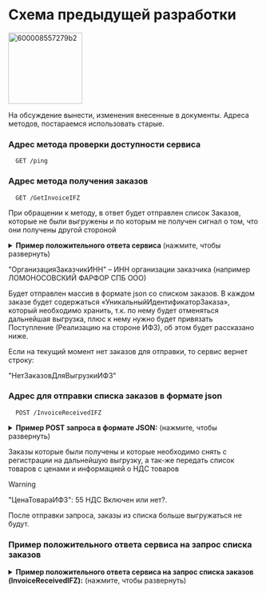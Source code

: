 ﻿# Схема предыдущей разработки
<img width="148" height="142" alt="600008557279b2" src="https://github.com/user-attachments/assets/05c2a677-ce15-4d80-a85b-52e6f57c410f" />

На обсуждение вынести, изменения внесенные в документы.
Адреса методов, постараемся использовать старые.


### Адрес метода проверки доступности сервиса 
```http
  GET /ping
```

### Адрес метода получения заказов 
```http
  GET /GetInvoiceIFZ
``` 

При обращении к методу, в ответ будет отправлен список Заказов, которые не были выгружены и по которым не получен сигнал о том, что они получены другой стороной
<details>
<summary><b>Пример положительного ответа сервиса</b> (нажмите, чтобы развернуть)</summary>

```diff
{
  "ЗаказыДляИФЗ": [
    {
      "УникальныйИдентификаторЗаказа": "0a276748-5f58-11ed-bd7a-d4f5ef7885bf",
      "ОрганизацияЗаказчикИНН": "7817064607",
+     "Комментарий": "Заказ на склад",
      "СписокТоваровВЗаказе": [
        {
          "НаименованиеТовара": "ЧАШ.С БЛ.Чер.кофеТонкие веточ.с отв.КН1",
          "АртикулТовара": "81.13635.00.1",
          "КоличествоТовара": 5
        },
        {
          "НаименованиеТовара": "СК-РА Заяц с морковкой 4 МЛ1",
          "АртикулТовара": "82.01965.00.1",
          "КоличествоТовара": 3
        },
        {
          "НаименованиеТовара": "ЧАШ.С БЛ.коф.Тюльп.Кобальтовая сеткаТЛ1",
          "АртикулТовара": "81.10106.00.1",
          "КоличествоТовара": 7
        }
      ]
    },
    {
      "УникальныйИдентификаторЗаказа": "44e40e34-5f69-11ed-bd7a-d4f5ef7885bf",
      "ОрганизацияЗаказчикИНН": "7817064607",
+     "Комментарий": "Заказ на склад",
      "СписокТоваровВЗаказе": [
        {
          "НаименованиеТовара": "Vitax Термос VX-3418 1500мл Active Prime in travel",
          "АртикулТовара": "VX-3418",
          "КоличествоТовара": 1
        }
      ]
    },
    {
      "УникальныйИдентификаторЗаказа": "108b7352-61d1-11ed-bd7a-d4f5ef7885bf",
      "ОрганизацияЗаказчикИНН": "7817064607",
      + "Комментарий": "Заказ на склад",
      "СписокТоваровВЗаказе": [
        {
          "НаименованиеТовара": "ЧАШ.С БЛ.чайн.ГвоздикаЗолотой кантик7КН1",
          "АртикулТовара": "81.13929.00.1",
          "КоличествоТовара": 1
        },
        {
          "НаименованиеТовара": "ЧАШКА С БЛЮДЦЕМ чайн. Тюльпан Сетка-Блюз 2 ТН1",
          "АртикулТовара": "81.24812.00.1",
          "КоличествоТовара": 3
        }
      ]
    }
  ]
}
```
</details>

"ОрганизацияЗаказчикИНН" – ИНН организации заказчика (например ЛОМОНОСОВСКИЙ ФАРФОР СПБ ООО)

Будет отправлен массив в формате json со списком заказов. В каждом заказе будет содержаться «УникальныйИдентификаторЗаказа», который необходимо хранить, т.к. по нему будет отменяться дальнейшая выгрузка, плюс к нему нужно будет привязать Поступление (Реализацию на стороне ИФЗ), об этом будет рассказано ниже.

Если на текущий момент нет заказов для отправки, то сервис вернет строку:

"НетЗаказовДляВыгрузкиИФЗ"

### Адрес для отправки списка заказов в формате json
```http
  POST /InvoiceReceivedIFZ
``` 
<details>
<summary><b> Пример POST запроса в формате JSON:</b> (нажмите, чтобы развернуть)</summary>

```diff
{
  "ЗаказыПолученныеИФЗ": [
    {
      "УникальныйИдентификаторЗаказа": "0a276748-5f58-11ed-bd7a-d4f5ef7885bf",
      "СписокТоваровКЗаказу": [
        {
          "НаименованиеТовара": "ЧАШ.С БЛ.Чер.кофеТонкие веточ.с отв.КН1",
          "АртикулТовара": "81.13635.00.1",
          "КоличествоТовара": 5,
          "ЦенаТовараИФЗ": 55,
-         "ТоварБезНДС": 1,
+         "НДС": 20
        },
        {
          "НаименованиеТовара": "СК-РА Заяц с морковкой 4 МЛ1",
          "АртикулТовара": "82.01965.00.1",
          "КоличествоТовара": 3,
          "ЦенаТовараИФЗ": 77,
-          "ТоварБезНДС": 0,
+         "НДС": 20
        },
        {
          "НаименованиеТовара": "ЧАШ.С БЛ.коф.Тюльп.Кобальтовая сеткаТЛ1",
          "АртикулТовара": "81.10106.00.1",
          "КоличествоТовара": 7,
          "ЦенаТовараИФЗ": 33,
-         "ТоварБезНДС": 0,
+         "НДС": 20,
+         "СуммаНДС":46.2,
+         "СуммаСНДС":231
        }
      ]
    },
    {
      "УникальныйИдентификаторЗаказа": "108b7352-61d1-11ed-bd7a-d4f5ef7885bf",
      "СписокТоваровКЗаказу": [
        {
          "НаименованиеТовара": "ЧАШ.С БЛ.чайн.ГвоздикаЗолотой кантик7КН1",
          "АртикулТовара": "81.13929.00.1",
          "КоличествоТовара": 1,
          "ЦенаТовараИФЗ": 22,
-         "ТоварБезНДС": 0,
+         "НДС": 20,
+         "СуммаНДС":46.2,
+         "СуммаСНДС":231
        },
        {
          "НаименованиеТовара": "ЧАШКА С БЛЮДЦЕМ чайн. Тюльпан Сетка-Блюз 2 ТН1",
          "АртикулТовара": "81.24812.00.1",
          "КоличествоТовара": 3,
          "ЦенаТовараИФЗ": 44,
-         "ТоварБезНДС": 1,
+         "НДС": 20,
+         "СуммаНДС":46.2,
+         "СуммаСНДС":231
        }
      ]
    }
  ]
}

```

</details>

Заказы которые были получены и которые необходимо снять с регистрации на дальнейшую выгрузку, а так-же передать список товаров с ценами и информацией о НДС товаров

> [!WARNING]
> "ЦенаТовараИФЗ": 55 НДС Включен или нет?.

После отправки запроса, заказы из списка больше выгружаться не будут.

### Пример положительного ответа сервиса на запрос списка заказов

<details>
<summary><b> Пример положительного ответа сервиса на запрос списка заказов (InvoiceReceivedIFZ):</b> (нажмите, чтобы развернуть)</summary>

```diff
{
  "ЗаказыДляИФЗ": [
    {
      "УникальныйИдентификаторЗаказа": "0a276748-5f58-11ed-bd7a-d4f5ef7885bf",
      "СтатусОтменыВыгрузки": "ОК"
    },
    {
      "УникальныйИдентификаторЗаказа": "108b7352-61d1-11ed-bd7a-d4f5ef7885bf",
      "СтатусОтменыВыгрузки": "ОК"
    }
  ]
}

```

</details>